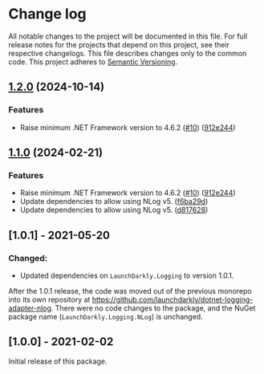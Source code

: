 # Change log

All notable changes to the project will be documented in this file. For full release notes for the projects that depend on this project, see their respective changelogs. This file describes changes only to the common code. This project adheres to [Semantic Versioning](http://semver.org).

## [1.2.0](https://github.com/MayhemYDG/repo-8/compare/v1.1.0...1.2.0) (2024-10-14)


### Features

* Raise minimum .NET Framework version to 4.6.2 ([#10](https://github.com/MayhemYDG/repo-8/issues/10)) ([912e244](https://github.com/MayhemYDG/repo-8/commit/912e244698a8cca75d3dce9d632676d64f747f00))

## [1.1.0](https://github.com/launchdarkly/dotnet-logging-adapter-nlog/compare/1.0.1...1.1.0) (2024-02-21)


### Features

* Raise minimum .NET Framework version to 4.6.2 ([#10](https://github.com/launchdarkly/dotnet-logging-adapter-nlog/issues/10)) ([912e244](https://github.com/launchdarkly/dotnet-logging-adapter-nlog/commit/912e244698a8cca75d3dce9d632676d64f747f00))
* Update dependencies to allow using NLog v5. ([f6ba29d](https://github.com/launchdarkly/dotnet-logging-adapter-nlog/commit/f6ba29ded2e8b817db796b5c2edd87b7a0c88dc2))
* Update dependencies to allow using NLog v5. ([d817628](https://github.com/launchdarkly/dotnet-logging-adapter-nlog/commit/d8176289d12a46b82ae3402694b858aa0b5f607e))

## [1.0.1] - 2021-05-20
### Changed:
- Updated dependencies on `LaunchDarkly.Logging` to version 1.0.1.

After the 1.0.1 release, the code was moved out of the previous monorepo into its own repository at https://github.com/launchdarkly/dotnet-logging-adapter-nlog. There were no code changes to the package, and the NuGet package name (`LaunchDarkly.Logging.NLog`) is unchanged.

## [1.0.0] - 2021-02-02
Initial release of this package.
